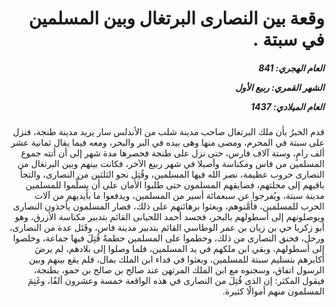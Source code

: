 <h1 dir="rtl">وقعة بين النصارى البرتغال وبين المسلمين في سبتة .</h1>

<h5 dir="rtl">العام الهجري:  841

الشهر القمري: ربيع الأول

العام الميلادي: 1437</h5>

<p dir="rtl">قدم الخبرُ بأن ملك البرتغال صاحب مدينة شلب من الأندلس سار يريد مدينة طنجة، فنزل على سبتة في المحرم، ومضى منها وهى بيده في البر والبحر، ومعه فيما يقال ثمانية عشر ألف رامٍ، وستة آلاف فارس، حتى نزل على طنجة فحصرها مدة شهر إلى أن أتته جموع المسلمين من فاس ومكناسة وأصيلا في شهر ربيع الآخر، فكانت بينهم وبين البرتغال من النصارى حروب عظيمة، نصر الله فيها المسلمين، وقُتِل نحو الثلثين من النصارى، والتجأ باقيهم إلى محلتهم، فضايقهم المسلمون حتى طلبوا الأمان على أن يسلِّموا للمسلمين مدينة سبتة، ويُفرجوا عن سبعمائة أسير من المسلمين، ويدفعوا ما بأيديهم من آلات الحرب للمسلمين، فأمَّنوهم، وبعثوا برهائنهم على ذلك، فصار المسلمون يأخذون النصارى ويوصلونهم إلى أسطولهم بالبحر، فحسد أحمد اللحيانى القائم بتدبير مكناسة الأزرق، وهو أبو زكريا حي بن زيان بن عمر الوطاسي القائم بتدبير مدينة فاس، وقَتَل عدة من النصارى، ورحل، فحنق النصارى من ذلك، وحطموا على المسلمين حطمةً قُتِلَ فيها جماعة، وخلصوا إلى أسطولهم، وبقي ابن ملكهم في يد المسلمين، فلما وصلوا إلى بلادهم، لم يرضَ أكابرهم بتسليم سبتة للمسلمين، وبعثوا في فداء ابن الملك بمال، فلم يقع بينهم وبين الرسول اتفاق، وسجنوه مع ابن الملك المرتهن عند صالح بن صالح بن حمو، بطنجة، فيقول المكثر: إن الذى قُتِلَ من النصارى في هذه الواقعة خمسة وعشرون ألفًا، وغَنِمَ المسلمون منهم أموالًا كثيرة.</p></br>

